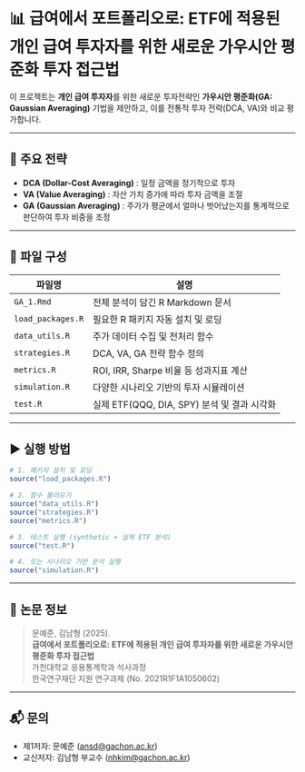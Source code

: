 # 📊 급여에서 포트폴리오로: ETF에 적용된 개인 급여 투자자를 위한 새로운 가우시안 평준화 투자 접근법

이 프로젝트는 **개인 급여 투자자**를 위한 새로운 투자전략인 **가우시안 평준화(GA: Gaussian Averaging)** 기법을 제안하고, 이를 전통적 투자 전략(DCA, VA)와 비교 평가합니다.

---

## 🧠 주요 전략

- **DCA (Dollar-Cost Averaging)** : 일정 금액을 정기적으로 투자
- **VA (Value Averaging)** : 자산 가치 증가에 따라 투자 금액을 조절
- **GA (Gaussian Averaging)** : 주가가 평균에서 얼마나 벗어났는지를 통계적으로 판단하여 투자 비중을 조정

---

## 📁 파일 구성

| 파일명             | 설명 |
|--------------------|------|
| `GA_1.Rmd`         | 전체 분석이 담긴 R Markdown 문서 |
| `load_packages.R`  | 필요한 R 패키지 자동 설치 및 로딩 |
| `data_utils.R`     | 주가 데이터 수집 및 전처리 함수 |
| `strategies.R`     | DCA, VA, GA 전략 함수 정의 |
| `metrics.R`        | ROI, IRR, Sharpe 비율 등 성과지표 계산 |
| `simulation.R`     | 다양한 시나리오 기반의 투자 시뮬레이션 |
| `test.R`           | 실제 ETF(QQQ, DIA, SPY) 분석 및 결과 시각화 |

---

## ▶️ 실행 방법

```r
# 1. 패키지 설치 및 로딩
source("load_packages.R")

# 2. 함수 불러오기
source("data_utils.R")
source("strategies.R")
source("metrics.R")

# 3. 테스트 실행 (synthetic + 실제 ETF 분석)
source("test.R")

# 4. 또는 시나리오 기반 분석 실행
source("simulation.R")
```

---

## 📌 논문 정보

> 문예준, 김남형 (2025).  
> **급여에서 포트폴리오로: ETF에 적용된 개인 급여 투자자를 위한 새로운 가우시안 평준화 투자 접근법**  
> 가천대학교 응용통계학과 석사과정  
> 한국연구재단 지원 연구과제 (No. 2021R1F1A1050602)

---

## 📬 문의

- 제1저자: 문예준 (ansd@gachon.ac.kr)  
- 교신저자: 김남형 부교수 (nhkim@gachon.ac.kr)
